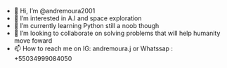 - 👋 Hi, I’m @andremoura2001
- 👀 I’m interested in A.I and space exploration
- 🌱 I’m currently learning Python still a noob though
- 💞️ I’m looking to collaborate on solving problems that will help humanity move foward
- 📫 How to reach me on IG: andremoura.j or Whatssap : +55034999084050

<!---
andremoura2001/andremoura2001 is a ✨ special ✨ repository because its `README.md` (this file) appears on your GitHub profile.
You can click the Preview link to take a look at your changes.
--->

